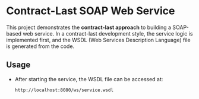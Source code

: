 # Contract-Last SOAP Web Service

This project demonstrates the **contract-last approach** to building a SOAP-based web service. In a contract-last development style, the service logic is implemented first, and the WSDL (Web Services Description Language) file is generated from the code.

## Usage
- After starting the service, the WSDL file can be accessed at:
  ```bash
  http://localhost:8080/ws/service.wsdl
